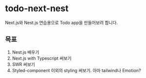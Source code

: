 # todo-next-nest

Next.js와 Nest.js 연습용으로 Todo app을 만들어보려 합니다.

## 목표

1. Nest.js 배우기
2. Next.js with Typescript 써보기
3. SWR 써보기
4. Styled-component 이외의 styling 써보기. 아마 tailwind나 Emotion?